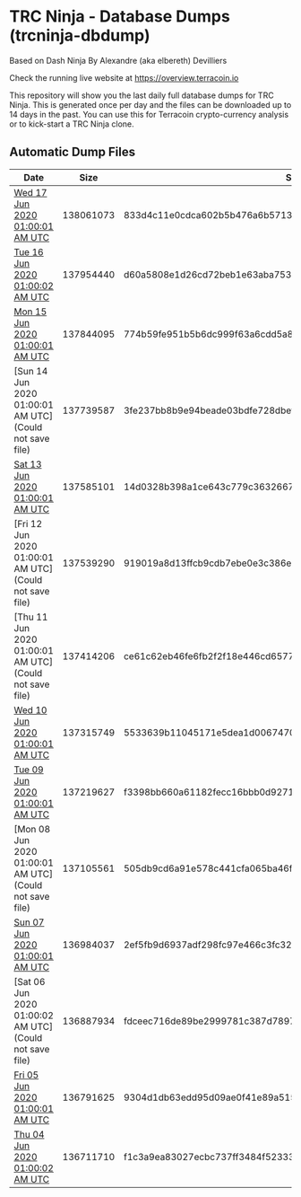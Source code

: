 # TRC Ninja - Database Dumps (trcninja-dbdump)
Based on Dash Ninja By Alexandre (aka elbereth) Devilliers

Check the running live website at https://overview.terracoin.io

This repository will show you the last daily full database dumps for TRC Ninja. This is generated once per day and the files can be downloaded up to 14 days in the past.
You can use this for Terracoin crypto-currency analysis or to kick-start a TRC Ninja clone.


## Automatic Dump Files
| Date | Size | SHA256 |
|--|--|--|
| [Wed 17 Jun 2020 01:00:01 AM UTC]() | 138061073 | 833d4c11e0cdca602b5b476a6b57132e2f2a283d18c421665e1384e56750027f | 
| [Tue 16 Jun 2020 01:00:02 AM UTC](https://transfer.sh/74vJI/trcninja-dbdump-20200616010002.tar.bz2) | 137954440 | d60a5808e1d26cd72beb1e63aba75332cd1e264fc719b5d6f2b33ea526e954e8 | 
| [Mon 15 Jun 2020 01:00:01 AM UTC](https://transfer.sh/VudEi/trcninja-dbdump-20200615010001.tar.bz2) | 137844095 | 774b59fe951b5b6dc999f63a6cdd5a86738ad959596ff65162b56e26cec44cc6 | 
| [Sun 14 Jun 2020 01:00:01 AM UTC](Could not save file) | 137739587 | 3fe237bb8b9e94beade03bdfe728dbefe52be981600815e743eef24729a785a4 | 
| [Sat 13 Jun 2020 01:00:01 AM UTC]() | 137585101 | 14d0328b398a1ce643c779c3632667129cbd9716d320bfed1367bb251d0576e3 | 
| [Fri 12 Jun 2020 01:00:01 AM UTC](Could not save file) | 137539290 | 919019a8d13ffcb9cdb7ebe0e3c386e74ca8afaa4074d0a6eb8c861c4442b6cc | 
| [Thu 11 Jun 2020 01:00:01 AM UTC](Could not save file) | 137414206 | ce61c62eb46fe6fb2f2f18e446cd65770392e8a5f0508d29d2a007dce95f0061 | 
| [Wed 10 Jun 2020 01:00:01 AM UTC]() | 137315749 | 5533639b11045171e5dea1d006747014cf98ba5c9e366ccb6b310a645f6bcecd | 
| [Tue 09 Jun 2020 01:00:01 AM UTC](https://transfer.sh/ndimb/trcninja-dbdump-20200609010001.tar.bz2) | 137219627 | f3398bb660a61182fecc16bbb0d9271ee29f24575d2d7e9921c1b9c615991c31 | 
| [Mon 08 Jun 2020 01:00:01 AM UTC](Could not save file) | 137105561 | 505db9cd6a91e578c441cfa065ba46f9341f03f2fbe1fb80c7a6c2f833015f97 | 
| [Sun 07 Jun 2020 01:00:01 AM UTC](https://transfer.sh/13mZyA/trcninja-dbdump-20200607010001.tar.bz2) | 136984037 | 2ef5fb9d6937adf298fc97e466c3fc32cd16e34cbc5e1b26ce2979d6b2a8c8f2 | 
| [Sat 06 Jun 2020 01:00:02 AM UTC](Could not save file) | 136887934 | fdceec716de89be2999781c387d78978ae15a499092c70b78ee548f7d37ba268 | 
| [Fri 05 Jun 2020 01:00:01 AM UTC](https://transfer.sh/T90fl/trcninja-dbdump-20200605010001.tar.bz2) | 136791625 | 9304d1db63edd95d09ae0f41e89a515778a62f80e6131fa1993c25c422051ef0 | 
| [Thu 04 Jun 2020 01:00:02 AM UTC]() | 136711710 | f1c3a9ea83027ecbc737ff3484f52333415dc31d626fab084b6e802580731927 | 

